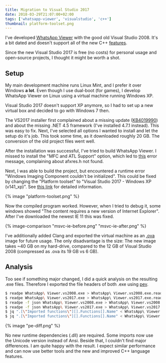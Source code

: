 ```yaml
---
title: Migration to Visual Studio 2017
date: 2018-03-29T21:07:00+02:00
tags: ['whatsapp-viewer', 'visualstudio', 'c++']
thumbnail: platform-toolset.png
---
```


I've developed [WhatsApp Viewer](https://github.com/andreas-mausch/whatsapp-viewer) with the good old Visual Studio 2008.
It's a bit dated and doesn't support all of the new C++ [features](http://en.cppreference.com/w/cpp/language/history).

Since the new Visual Studio 2017 is free (no costs) for personal usage and open-source projects, I thought it might be worth a shot.

## Setup

My main development machine runs Linux Mint, and I prefer it over Windows **a lot**.
Even though I use dual-boot (for games), I develop WhatsApp Viewer on Linux using a virtual machine running Windows XP.

Visual Studio 2017 doesn't support XP anymore, so I had to set up a new virtual box and decided to go with Windows 7 then.

The VS2017 installer first complained about a missing update ([KB4019990](http://support.microsoft.com/kb/4019990)) and about the missing .NET 4.5 framework (I've installed 4.7.1 instead). This was easy to fix.
Next, I've selected all options I wanted to install and let the setup do it's job. This took some time, as it downloaded roughly 20 GB. The conversion of the old project files went well.

After the installation was successful, I've tried to build WhatsApp Viewer. I missed to install the "MFC and ATL Support" option, which led to [this](https://social.msdn.microsoft.com/Forums/de-DE/6b69607a-8a84-4e46-b3c8-5cd832bfb9c7/vs-2017-rc-file-error-rc1015-cannot-open-include-file-afxresh?forum=vcgeneral) error message, complaining about afxres.h not found.

Next, I was able to build the project, but encountered a runtime error "Windows Imaging Component couldn't be initialized". This could be fixed by changing the "Platform toolset" to "Visual Studio 2017 - Windows XP (v141_xp)". See [this link](https://social.msdn.microsoft.com/Forums/windowsdesktop/en-US/e542d34a-a04b-455e-bd5b-957f162bab94/clsidwicimagingfactory-breaking-change-since-vs11-beta-on-windows-7?forum=windowswic) for detailed information.

{% image "platform-toolset.png" %}

Now the compiled program worked.
However, when I tried to debug it, some windows showed "The content requires a new version of Internet Explorer". After I've downloaded the newest IE 11 this was fixed.

{% image-comparison "msvc-ie-before.png" "msvc-ie-after.png" %}

I've additionally added Clang and exported the virtual machine as an [.ova](https://en.wikipedia.org/wiki/Open_Virtualization_Format) image for future usage.
The only disadvantage is the size: The new image takes ~40 GB on my hard-drive, compared to the 12 GB of Visual Studio 2008 (compressed as .ova its 19 GB vs 6 GB).

## Analysis

Too see if something major changed, I did a quick analysis on the resulting .exe files.
Therefore I exported the file headers of both .exe using [pev](https://github.com/merces/pev).

```bash
$ readpe WhatsApp\ Viewer.vs2008.exe > WhatsApp\ Viewer.vs2008.exe.readpe.txt
$ readpe WhatsApp\ Viewer.vs2017.exe > WhatsApp\ Viewer.vs2017.exe.readpe.txt
$ readpe -f json WhatsApp\ Viewer.vs2008.exe > WhatsApp\ Viewer.vs2008.exe.readpe.json
$ readpe -f json WhatsApp\ Viewer.vs2017.exe > WhatsApp\ Viewer.vs2017.exe.readpe.json
$ jq ".[\"Imported functions\"][].Functions[].Name" < WhatsApp\ Viewer.vs2008.exe.readpe.json | sort > WhatsApp\ Viewer.vs2008.exe.imports.txt
$ jq ".[\"Imported functions\"][].Functions[].Name" < WhatsApp\ Viewer.vs2017.exe.readpe.json | sort > WhatsApp\ Viewer.vs2017.exe.imports.txt
```

{% image "pe-diff.png" %}

No new runtime dependencies (.dll) are required. Some imports now use the Unicode version instead of Ansi.
Beside that, I couldn't find major differences.
I am quite happy with the result. I expect similar performance and can now use better tools and the new and improved C++ language features.
